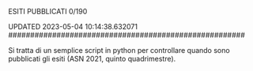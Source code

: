 ESITI PUBBLICATI 0/190 

UPDATED 2023-05-04 10:14:38.632071
######################################################

Si tratta di un semplice script in python per controllare quando sono pubblicati gli esiti (ASN 2021, quinto quadrimestre).

